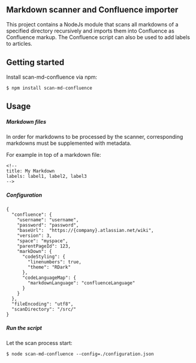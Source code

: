 Markdown scanner and Confluence importer
---

This project contains a NodeJs module that scans all markdowns of a specified directory recursively and imports them into Confluence as Confluence markup. 
The Confluence script can also be used to add labels to articles. 



Getting started
---
Install scan-md-confluence via npm:
```
$ npm install scan-md-confluence
```

Usage
---

##### Markdown files
In order for markdowns to be processed by the scanner, corresponding markdowns must be supplemented with metadata.

For example in top of a markdown file:

```
<!--
title: My Markdown
labels: label1, label2, label3 
-->
```

##### Configuration

```
{
  "confluence": {
    "username": "username",
    "password": "password",
    "baseUrl":  "https://{company}.atlassian.net/wiki",
    "version": 3,
    "space": "myspace",
    "parentPageId": 123,
    "markDown": {
      "codeStyling": {
        "linenumbers": true,
        "theme": "RDark"
      },
      "codeLanguageMap": {
        "markdownLanguage": "confluenceLanguage"
      }
    }
  },
  "fileEncoding": "utf8",
  "scanDirectory": "/src/"
}
```

##### Run the script
Let the scan process start:

```
$ node scan-md-confluence --config=./configuration.json
```